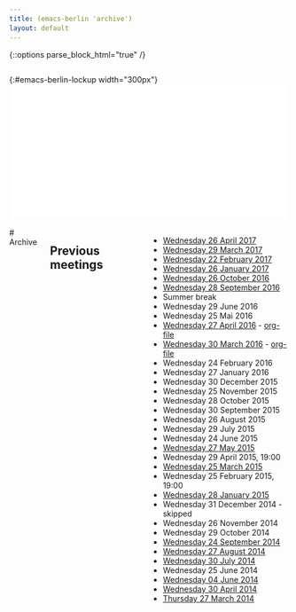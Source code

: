 ```yaml
---
title: (emacs-berlin 'archive')
layout: default
---
```

{::options parse_block_html="true" /}

<section id="above-fold"><div class="row"><div class="large-12 columns intro-info">

{:#emacs-berlin-lockup width="300px"}
![emacs-berlin logo](img/emacs-berlin.png)

</div></div></section>

<section id="below-fold"><div class="row"><div class="medium-8 columns">
# Archive

## Previous meetings
* [Wednesday 26 April 2017](20170426-notes.html)
* [Wednesday 29 March 2017](20170329-notes.html)
* [Wednesday 22 February 2017](#)
* [Wednesday 26 January 2017](20170126-notes.html)
* [Wednesday 26 October 2016](20161026-notes.html)
* [Wednesday 28 September 2016](20160928-notes.html)
* Summer break
* Wednesday 29 June 2016
* Wednesday 25 Mai 2016
* [Wednesday 27 April 2016](20160427-notes.html) - [org-file](20160427-notes.org)
* [Wednesday 30 March 2016](20160330-notes.html) - [org-file](20160330-notes.org)
* Wednesday 24 February 2016
* Wednesday 27 January 2016
* Wednesday 30 December 2015
* Wednesday 25 November 2015
* Wednesday 28 October 2015
* Wednesday 30 September 2015
* Wednesday 26 August 2015
* Wednesday 29 July 2015
* Wednesday 24 June 2015
* [Wednesday 27 May 2015](20150527-notes.html)
* Wednesday 29 April 2015, 19:00
* [Wednesday 25 March 2015](20150325-announce.html)
* Wednesday 25 February 2015, 19:00
* [Wednesday 28 January 2015](20150128-notes.html)
* Wednesday 31 December 2014 - skipped
* Wednesday 26 November 2014
* Wednesday 29 October 2014
* [Wednesday 24 September 2014](20140924-notes.html)
* [Wednesday 27 August 2014](20140827-notes.html)
* [Wednesday 30 July 2014](20140730-notes.html)
* Wednesday 25 June 2014
* [Wednesday 04 June 2014](https://mailb.org/pipermail/emacs-berlin/2014/000008.html)
* [Wednesday 30 April 2014](https://gist.github.com/pxlpnk/11392935)
* [Thursday 27 March 2014](20140327.html)



</div></div></section>
